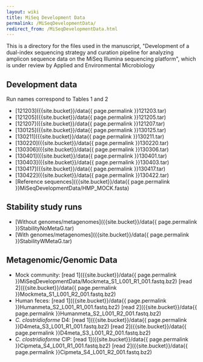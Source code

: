 ```yaml
---
layout: wiki
title: MiSeq Development Data
permalink: /MiSeqDevelopmentData/
redirect_from: /MiSeqDevelopmentData.html
---
```


This is a directory for the files used in the manuscript, \"Development of a dual-index sequencing strategy and curation pipeline for analyzing amplicon sequence data on the MiSeq Illumina sequencing platform\", which is under review by Applied and Environmental Microbiology

## Development data

Run names correspond to Tables 1 and 2

* [121203]({{site.bucket}}/data{{ page.permalink }}121203.tar)
* [121205]({{site.bucket}}/data{{ page.permalink }}121205.tar)
* [121207]({{site.bucket}}/data{{ page.permalink }}121207.tar)
* [130125]({{site.bucket}}/data{{ page.permalink }}130125.tar)
* [130211]({{site.bucket}}/data{{ page.permalink }}130211.tar)
* [130220]({{site.bucket}}/data{{ page.permalink }}130220.tar)
* [130306]({{site.bucket}}/data{{ page.permalink }}130306.tar)
* [130401]({{site.bucket}}/data{{ page.permalink }}130401.tar)
* [130403]({{site.bucket}}/data{{ page.permalink }}130403.tar)
* [130417]({{site.bucket}}/data{{ page.permalink }}130417.tar)
* [130422]({{site.bucket}}/data{{ page.permalink }}130422.tar)
* [Reference sequences]({{site.bucket}}/data{{ page.permalink }}MiSeqDevelopmentData/HMP_MOCK.fasta)

## Stability study runs

* [Without genomes/metagenomes]({{site.bucket}}/data{{ page.permalink }}StabilityNoMetaG.tar)
* [With genomes/metagenomes]({{site.bucket}}/data{{ page.permalink }}StabilityWMetaG.tar)

## Metagenomic/Genomic Data

* Mock community: [read 1]({{site.bucket}}/data{{ page.permalink }}MiSeqDevelopmentData/Mockmeta_S1_L001_R1_001.fastq.bz2) [read 2]({{site.bucket}}/data{{ page.permalink }}Mockmeta_S1_L001_R2_001.fastq.bz2)
* Human feces: [read 1]({{site.bucket}}/data{{ page.permalink }}Humanmeta_S2_L001_R1_001.fastq.bz2) [read 2]({{site.bucket}}/data{{ page.permalink }}Humanmeta_S2_L001_R2_001.fastq.bz2)
* *C. clostridioforme* D4: [read 1]({{site.bucket}}/data{{ page.permalink }}D4meta_S3_L001_R1_001.fastq.bz2) [read 2]({{site.bucket}}/data{{ page.permalink }}D4meta_S3_L001_R2_001.fastq.bz2)
* *C. clostridioforme* CIP: [read 1]({{site.bucket}}/data{{ page.permalink }}Cipmeta_S4_L001_R1_001.fastq.bz2) [read 2]({{site.bucket}}/data{{ page.permalink }}Cipmeta_S4_L001_R2_001.fastq.bz2)
